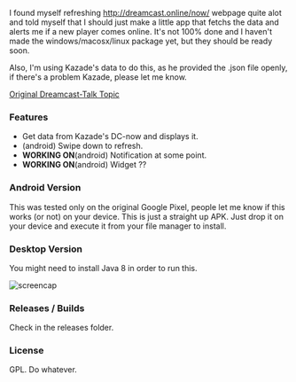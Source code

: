 I found myself refreshing http://dreamcast.online/now/ webpage quite alot and told myself that I should just make a little app that fetchs the data and alerts me if a new player comes online. It's not 100% done and I haven't made the windows/macosx/linux package yet, but they should be ready soon.

Also, I'm using Kazade's data to do this, as he provided the .json file openly, if there's a problem Kazade, please let me know.

[Original Dreamcast-Talk Topic](https://www.dreamcast-talk.com/forum/viewtopic.php?f=2&t=10266)

### Features 
* Get data from Kazade's DC-now and displays it.
* (android) Swipe down to refresh.
* **WORKING ON**(android) Notification at some point.
* **WORKING ON**(android) Widget ??

### Android Version
This was tested only on the original Google Pixel, people let me know if this works (or not) on your device. This is just a straight up APK. Just drop it on your device and execute it from your file manager to install.

### Desktop Version
You might need to install Java 8 in order to run this.

![screencap](https://lerabot.neocities.org/v02gif.gif)

### Releases / Builds
Check in the releases folder.

### License
GPL. Do whatever.

